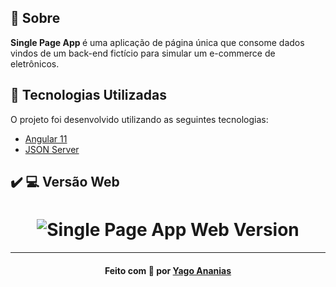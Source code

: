 <a id="sobre"></a>

## :bookmark: Sobre

<strong>Single Page App </strong> é uma aplicação de página única que consome dados vindos de um back-end fictício para simular um e-commerce de eletrônicos.

<a id="tecnologias-utilizadas"></a>

## :rocket: Tecnologias Utilizadas

O projeto foi desenvolvido utilizando as seguintes tecnologias:

- [Angular 11](https://angular.io/)
- [JSON Server](https://www.npmjs.com/package/json-server)

## :heavy_check_mark: :computer: Versão Web

<h1 align="center">
    <img alt="Single Page App Web Version" src="https://res.cloudinary.com/yagoananias/image/upload/v1624069806/github%20mocks/single-page-app_lux2sy.jpg">
</h1>

---

<h4 align="center">
    Feito com 💜 por <a href="https://www.linkedin.com/in/yago-ananias-souza-lima/" target="_blank">Yago Ananias</a>
</h4>
